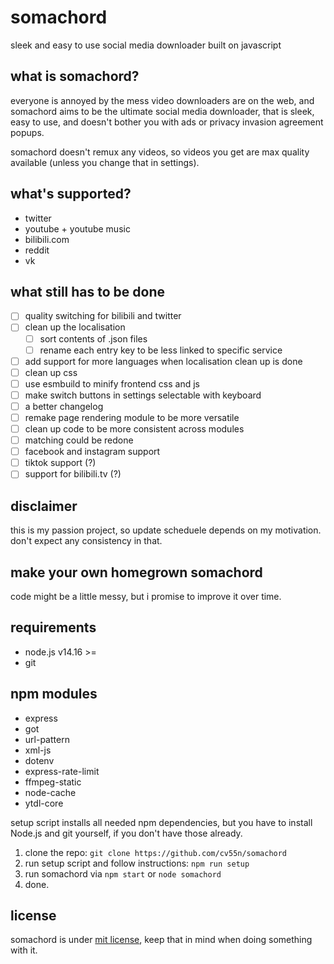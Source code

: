 # somachord

sleek and easy to use social media downloader built on javascript

## what is somachord?

everyone is annoyed by the mess video downloaders are on the web, and somachord aims to be the ultimate social media downloader, that is sleek, easy to use, and doesn't bother you with ads or privacy invasion agreement popups.

somachord doesn't remux any videos, so videos you get are max quality available (unless you change that in settings).

## what's supported?

- twitter
- youtube + youtube music
- bilibili.com
- reddit
- vk

## what still has to be done

- [ ] quality switching for bilibili and twitter
- [ ] clean up the localisation
    - [ ] sort contents of .json files
    - [ ] rename each entry key to be less linked to specific service
- [ ] add support for more languages when localisation clean up is done
- [ ] clean up css
- [ ] use esmbuild to minify frontend css and js
- [ ] make switch buttons in settings selectable with keyboard
- [ ] a better changelog
- [ ] remake page rendering module to be more versatile
- [ ] clean up code to be more consistent across modules
- [ ] matching could be redone
- [ ] facebook and instagram support
- [ ] tiktok support (?)
- [ ] support for bilibili.tv (?)

## disclaimer

this is my passion project, so update scheduele depends on my motivation. don't expect any consistency in that.

## make your own homegrown somachord

code might be a little messy, but i promise to improve it over time.

## requirements

- node.js v14.16 >=
- git

## npm modules

- express
- got
- url-pattern
- xml-js
- dotenv
- express-rate-limit
- ffmpeg-static
- node-cache
- ytdl-core

setup script installs all needed npm dependencies, but you have to install Node.js and git yourself, if you don't have those already.

1. clone the repo: `git clone https://github.com/cv55n/somachord`
2. run setup script and follow instructions: `npm run setup`
3. run somachord via `npm start` or `node somachord`
4. done.

## license

somachord is under [mit license](https://github.com/cv55n/somachord/blob/main/LICENSE), keep that in mind when doing something with it.

